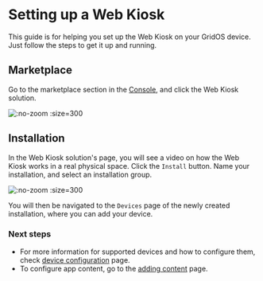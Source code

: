 # Setting up a Web Kiosk
This guide is for helping you set up the Web Kiosk on your GridOS device. Just follow the steps to get it up and running.
## Marketplace
Go to the marketplace section in the [Console](https://console.omborigrid.com), and click the Web Kiosk solution.

![](/assets/web-kiosk-marketplace.png ":no-zoom :size=300")

## Installation
In the Web Kiosk solution's page, you will see a video on how the Web Kiosk works in a real physical space. Click the `Install` button. Name your installation, and select an installation group.

![](/assets/web-kiosk-install.png ":no-zoom :size=300")

You will then be navigated to the `Devices` page of the newly created installation, where you can add your device. 


### Next steps

- For more information for supported devices and how to configure them, check [device configuration](/apps/web-kiosk/device-configuration) page.
- To configure app content, go to the [adding content](/apps/web-kiosk/adding-content) page.
